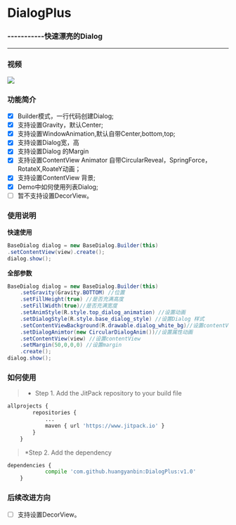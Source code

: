 # DialogPlus 
### -----------快速漂亮的Dialog
------
### 视频
![](https://github.com/huangyanbin/DialogPlus/blob/master/20170920_203729.gif)

### 功能简介
- [x] Builder模式，一行代码创建Dialog;
- [x] 支持设置Gravity，默认Center;
- [x] 支持设置WindowAnimation,默认自带Center,bottom,top;
- [x] 支持设置Dialog宽，高
- [x] 支持设置Dialog 的Margin
- [x] 支持设置ContentView Animator 自带CircularReveal，SpringForce，RotateX,RoateY动画；
- [x] 支持设置ContentView 背景;
- [x] Demo中如何使用列表Dialog;
- [ ] 暂不支持设置DecorView。

### 使用说明
**快速使用**
```java
BaseDialog dialog = new BaseDialog.Builder(this)
.setContentView(view).create();
dialog.show();
```
**全部参数**
```java
BaseDialog dialog = new BaseDialog.Builder(this)
    .setGravity(Gravity.BOTTOM) //位置
    .setFillHeight(true) //是否充满高度
    .setFillWidth(true)//是否充满宽度
    .setAnimStyle(R.style.top_dialog_animation) //设置动画
    .setDialogStyle(R.style.base_dialog_style) //设置Dialog 样式
    .setContentViewBackground(R.drawable.dialog_white_bg)//设置contentView背景
    .setDialogAnimtor(new CircularDialogAnim())//设置属性动画
    .setContentView(view) //设置contentView
    .setMargin(50,0,0,0) //设置margin
    .create();
dialog.show();
```      
### 如何使用

> * Step 1. Add the JitPack repository to your build file
```python
allprojects {
		repositories {
			...
			maven { url 'https://www.jitpack.io' }
		}
	}
```
> *Step 2. Add the dependency
```python
dependencies {
	        compile 'com.github.huangyanbin:DialogPlus:v1.0'
	}
```

### 后续改进方向
- [ ] 支持设置DecorView。




